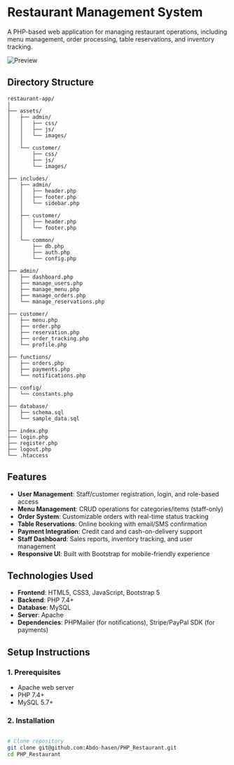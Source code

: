 # Restaurant Management System

A PHP-based web application for managing restaurant operations, including menu management, order processing, table reservations, and inventory tracking.

![Preview](assets/customer/images/preview.png) <!-- Add a screenshot later -->

## Directory Structure
```
restaurant-app/
│
├── assets/
│   ├── admin/
│   │   ├── css/
│   │   ├── js/
│   │   └── images/
│   │
│   └── customer/
│       ├── css/
│       ├── js/
│       └── images/
│
├── includes/
│   ├── admin/
│   │   ├── header.php
│   │   ├── footer.php
│   │   └── sidebar.php
│   │
│   ├── customer/
│   │   ├── header.php
│   │   └── footer.php
│   │
│   └── common/
│       ├── db.php
│       ├── auth.php
│       └── config.php
│
├── admin/
│   ├── dashboard.php
│   ├── manage_users.php
│   ├── manage_menu.php
│   ├── manage_orders.php
│   └── manage_reservations.php
│
├── customer/
│   ├── menu.php
│   ├── order.php
│   ├── reservation.php
│   ├── order_tracking.php
│   └── profile.php
│
├── functions/
│   ├── orders.php
│   ├── payments.php
│   └── notifications.php
│
├── config/
│   └── constants.php
│
├── database/
│   ├── schema.sql
│   └── sample_data.sql
│
├── index.php
├── login.php
├── register.php
├── logout.php
└── .htaccess
```

## Features
- **User Management**: Staff/customer registration, login, and role-based access
- **Menu Management**: CRUD operations for categories/items (staff-only)
- **Order System**: Customizable orders with real-time status tracking
- **Table Reservations**: Online booking with email/SMS confirmation
- **Payment Integration**: Credit card and cash-on-delivery support
- **Staff Dashboard**: Sales reports, inventory tracking, and user management
- **Responsive UI**: Built with Bootstrap for mobile-friendly experience

## Technologies Used
- **Frontend**: HTML5, CSS3, JavaScript, Bootstrap 5
- **Backend**: PHP 7.4+
- **Database**: MySQL
- **Server**: Apache
- **Dependencies**: PHPMailer (for notifications), Stripe/PayPal SDK (for payments)

## Setup Instructions

### 1. Prerequisites
- Apache web server
- PHP 7.4+
- MySQL 5.7+

### 2. Installation
```bash

# Clone repository
git clone git@github.com:Abdo-hasen/PHP_Restaurant.git
cd PHP_Restaurant
